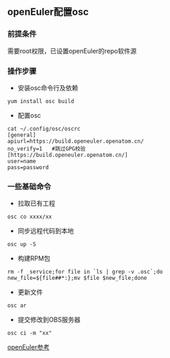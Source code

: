 ## openEuler配置osc

### 前提条件

需要root权限，已设置openEuler的repo软件源

### 操作步骤

- 安装osc命令行及依赖

```shell
yum install osc build
```

- 配置osc

```shell
cat ~/.config/osc/oscrc
[general]
apiurl=https://build.openeuler.openatom.cn/
no_verify=1   #跳过GPG校验
[https://build.openeuler.openatom.cn/]
user=name
pass=password
```

### 一些基础命令

- 拉取已有工程

```shell
osc co xxxx/xx
```

- 同步远程代码到本地

```shell
osc up -S
```

- 构建RPM包

```shell
rm -f _service;for file in `ls | grep -v .osc`;do new_file=${file##*:};mv $file $new_file;done

```

- 更新文件

```shell
osc ar
```

- 提交修改到OBS服务器

```shell
osc ci -m "xx"
```

[openEuler参考](https://docs.openeuler.org/zh/docs/22.03_LTS_SP2/docs/ApplicationDev/%E6%9E%84%E5%BB%BARPM%E5%8C%85.html)
